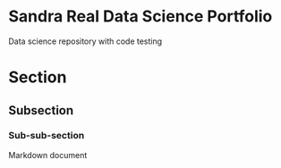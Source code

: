 # Sandra Real Data Science Portfolio
Data science repository with code testing

# Section

## Subsection

### Sub-sub-section

Markdown document
